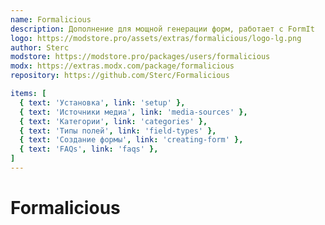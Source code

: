 ```yaml
---
name: Formalicious
description: Дополнение для мощной генерации форм, работает с FormIt
logo: https://modstore.pro/assets/extras/formalicious/logo-lg.png
author: Sterc
modstore: https://modstore.pro/packages/users/formalicious
modx: https://extras.modx.com/package/formalicious
repository: https://github.com/Sterc/Formalicious

items: [
  { text: 'Установка', link: 'setup' },
  { text: 'Источники медиа', link: 'media-sources' },
  { text: 'Категории', link: 'categories' },
  { text: 'Типы полей', link: 'field-types' },
  { text: 'Создание формы', link: 'creating-form' },
  { text: 'FAQs', link: 'faqs' },
]
---
```

# Formalicious
